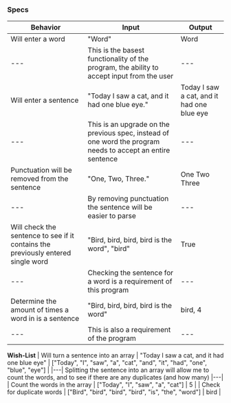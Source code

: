 ### Specs
| Behavior | Input | Output |
|---|---|---|
| Will enter a word | "Word" | Word |
|---| This is the basest functionality of the program, the ability to accept input from the user |---|
| Will enter a sentence | "Today I saw a cat, and it had one blue eye." | Today I saw a cat, and it had one blue eye |
|---| This is an upgrade on the previous spec, instead of one word the program needs to accept an entire sentence |---|
| Punctuation will be removed from the sentence | "One, Two, Three." | One Two Three |
|---| By removing punctuation the sentence will be easier to parse |---|
| Will check the sentence to see if it contains the previously entered single word | "Bird, bird, bird, bird is the word", "bird" | True |
|---| Checking the sentence for a word is a requirement of this program |---|
| Determine the amount of times a word in is a sentence | "Bird, bird, bird, bird is the word" | bird, 4 |
|---| This is also a requirement of the program |---|
**Wish-List**
| Will turn a sentence into an array | "Today I saw a cat, and it had one blue eye" | ["Today", "I", "saw", "a", "cat", "and", "it", "had", "one", "blue", "eye"] |
|---| Splitting the sentence into an array will allow me to count the words, and to see if there are any duplicates (and how many) |---|
| Count the words in the array | ["Today", "I", "saw", "a", "cat"] | 5 |
| Check for duplicate words | ["Bird", "bird", "bird", "bird", "is", "the", "word"] | bird |
